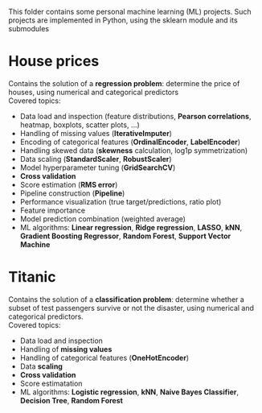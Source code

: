 This folder contains some personal machine learning (ML) projects. Such projects are implemented in Python, using the sklearn module and its submodules

# House prices
Contains the solution of a **regression problem**: determine the price of houses, using numerical and categorical predictors</br>
Covered topics:
 * Data load and inspection (feature distributions, **Pearson correlations**, heatmap, boxplots, scatter plots, ...)
 * Handling of missing values (**IterativeImputer**)
 * Encoding of categorical features (**OrdinalEncoder**, **LabelEncoder**)
 * Handling skewed data (**skewness** calculation, log1p symmetrization)
 * Data scaling (**StandardScaler**, **RobustScaler**)
 * Model hyperparameter tuning (**GridSearchCV**)
 * **Cross validation**
 * Score estimation (**RMS error**)
 * Pipeline construction (**Pipeline**)
 * Performance visualization (true target/predictions, ratio plot)
 * Feature importance
 * Model prediction combination (weighted average)
 * ML algorithms: **Linear regression**, **Ridge regression**, **LASSO**, **kNN**, **Gradient Boosting Regressor**, **Random Forest**, **Support Vector Machine**

# Titanic
Contains the solution of a **classification problem**: determine whether a subset of test passengers survive or not the disaster, using numerical and categorical predictors.</br>
Covered topics:
 * Data load and inspection
 * Handling of **missing values**
 * Handling of categorical features (**OneHotEncoder**)
 * Data **scaling**
 * **Cross validation**
 * Score estimatation
 * ML algorithms: **Logistic regression**, **kNN**, **Naive Bayes Classifier**, **Decision Tree**, **Random Forest**
